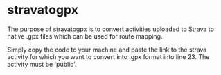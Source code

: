 # stravatogpx
The purpose of stravatogpx is to convert activities uploaded to Strava to native .gpx files which can be used for route mapping.

Simply copy the code to your machine and paste the link to the strava activity for which you want to convert into .gpx format into line 23. The activity must be 'public'.
